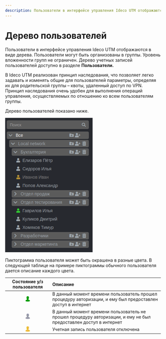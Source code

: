 ```yaml
---
description: Пользователи в интерфейсе управления Ideco UTM отображаются в виде дерева.
---
```


# Дерево пользователей

Пользователи в интерфейсе управления Ideco UTM отображаются в виде дерева. Пользователи могут быть организованы в группы. Уровень вложенности групп не ограничен. Дерево учетных записей пользователей доступно в разделе **Пользователи.**

В Ideco UTM реализован принцип наследования, что позволяет легко задавать и изменять общие для пользователей параметры, определяя их для родительской группы – квоты, удаленный доступ по VPN. Принцип наследования очень удобен для выполнения операций управления, осуществляемых по отношению ко всем пользователям группы.

Дерево пользователей показано ниже.

![](../.gitbook/assets/11436072.png)

Пиктограмма пользователя может быть окрашена в разные цвета. В следующей таблице на примере пиктограммы обычного пользователя дается описание каждого цвета.

| Состояние у/з пользователя | Описание |
| :---: | :--- |
| ![](../.gitbook/assets/5832885.png) | В данный момент времени пользователь прошел процедуру авторизации, и ему был предоставлен доступ в интернет |
| ![](../.gitbook/assets/5832887.png) | В данный момент времени пользователь не прошел процедуру авторизации, и ему не был предоставлен доступ в интернет |
| ![](../.gitbook/assets/5832888.png) | Учетная запись пользователя отключена |

